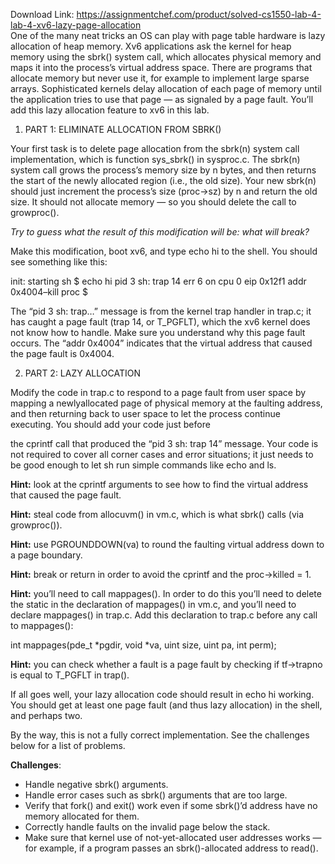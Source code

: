 Download Link: https://assignmentchef.com/product/solved-cs1550-lab-4-lab-4-xv6-lazy-page-allocation
<br>
One of the many neat tricks an OS can play with page table hardware is lazy allocation of heap memory. Xv6 applications ask the kernel for heap memory using the sbrk() system call, which allocates physical memory and maps it into the process’s virtual address space. There are programs that allocate memory but never use it, for example to implement large sparse arrays. Sophisticated kernels delay allocation of each page of memory until the application tries to use that page — as signaled by a page fault. You’ll add this lazy allocation feature to xv6 in this lab.

1. PART 1: ELIMINATE ALLOCATION FROM SBRK()

Your first task is to delete page allocation from the sbrk(n) system call implementation, which is function sys_sbrk() in sysproc.c. The sbrk(n) system call grows the process’s memory size by n bytes, and then returns the start of the newly allocated region (i.e., the old size). Your new sbrk(n) should just increment the process’s size (proc-&gt;sz) by n and return the old size. It should not allocate memory — so you should delete the call to growproc().

<em>Try to guess what the result of this modification will be: what will break? </em>

Make this modification, boot xv6, and type echo hi to the shell. You should see something like this:

init: starting sh $ echo hi pid 3 sh: trap 14 err 6 on cpu 0 eip 0x12f1 addr 0x4004–kill proc $

The “pid 3 sh: trap…” message is from the kernel trap handler in trap.c; it has caught a page fault (trap 14, or T_PGFLT), which the xv6 kernel does not know how to handle. Make sure you understand why this page fault occurs. The “addr 0x4004” indicates that the virtual address that caused the page fault is 0x4004.

2. PART 2: LAZY ALLOCATION

Modify the code in trap.c to respond to a page fault from user space by mapping a newlyallocated page of physical memory at the faulting address, and then returning back to user space to let the process continue executing. You should add your code just before

the cprintf call that produced the “pid 3 sh: trap 14” message. Your code is not required to cover all corner cases and error situations; it just needs to be good enough to let sh run simple commands like echo and ls.

<strong>Hint:</strong> look at the cprintf arguments to see how to find the virtual address that caused the page fault.

<strong>Hint:</strong> steal code from allocuvm() in vm.c, which is what sbrk() calls (via growproc()).

<strong>Hint:</strong> use PGROUNDDOWN(va) to round the faulting virtual address down to a page boundary.

<strong>Hint:</strong> break or return in order to avoid the cprintf and the proc-&gt;killed = 1.

<strong>Hint:</strong> you’ll need to call mappages(). In order to do this you’ll need to delete the static in the declaration of mappages() in vm.c, and you’ll need to declare mappages() in trap.c. Add this declaration to trap.c before any call to mappages():

int mappages(pde_t *pgdir, void *va, uint size, uint pa, int perm);

<strong>Hint:</strong> you can check whether a fault is a page fault by checking if tf-&gt;trapno is equal to T_PGFLT in trap().

If all goes well, your lazy allocation code should result in echo hi working. You should get at least one page fault (and thus lazy allocation) in the shell, and perhaps two.

By the way, this is not a fully correct implementation. See the challenges below for a list of problems.

<strong>Challenges</strong>:

<ul>

 <li>Handle negative sbrk() arguments.</li>

 <li>Handle error cases such as sbrk() arguments that are too large.</li>

 <li>Verify that fork() and exit() work even if some sbrk()’d address have no memory allocated for them.</li>

 <li>Correctly handle faults on the invalid page below the stack.</li>

 <li>Make sure that kernel use of not-yet-allocated user addresses works — for example, if a program passes an sbrk()-allocated address to read().</li>

</ul>